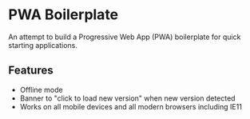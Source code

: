 # PWA Boilerplate

An attempt to build a Progressive Web App (PWA) boilerplate for quick starting applications.

## Features

- Offline mode
- Banner to "click to load new version" when new version detected
- Works on all mobile devices and all modern browsers including IE11